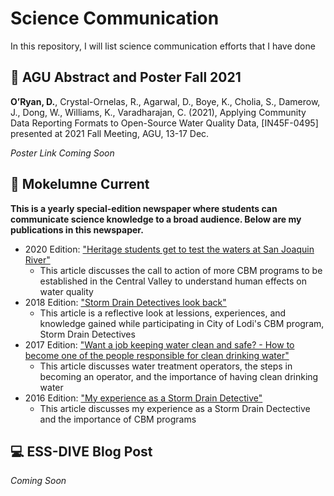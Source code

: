 # Science Communication

In this repository, I will list science communication efforts that I have done

## :open_book: AGU Abstract and Poster Fall 2021
**O’Ryan, D.**, Crystal-Ornelas, R., Agarwal, D., Boye, K., Cholia, S., Damerow, J., Dong, W., Williams, K., Varadharajan, C. (2021), Applying Community Data Reporting Formats to Open-Source Water Quality Data, [IN45F-0495] presented at 2021 Fall Meeting, AGU, 13-17 Dec.

_Poster Link Coming Soon_
## :newspaper: Mokelumne Current
**This is a yearly special-edition newspaper where students can communicate science knowledge to a broad audience. Below are my publications in this newspaper.**

- 2020 Edition: ["Heritage students get to test the waters at San Joaquin River"](https://github.com/dylanporyan/Science_Communication/blob/main/document_links/2020%20Mok%20Current-combined.pdf)
   -  This article discusses the call to action of more CBM programs to be established in the Central Valley to understand human effects on water quality
-  2018 Edition: ["Storm Drain Detectives look back"](https://github.com/dylanporyan/Science_Communication/blob/main/document_links/2018%20Mok%20Current%20-%20combined.pdf)
    -  This article is a reflective look at lessions, experiences, and knowledge gained while participating in City of Lodi's CBM program, Storm Drain Detectives
- 2017 Edition: ["Want a job keeping water clean and safe? \- How to become one of the people responsible for clean drinking water"](https://github.com/dylanporyan/Science_Communication/blob/main/document_links/Moke%20Current%202017-merged.pdf)
   - This article discusses water treatment operators, the steps in becoming an operator, and the importance of having clean drinking water
- 2016 Edition: ["My experience as a Storm Drain Detective"](https://github.com/dylanporyan/Science_Communication/blob/main/document_links/Moke%20Current%202016-merged.pdf)
   - This article discusses my experience as a Storm Drain Dectective and the importance of CBM programs

## :computer: ESS-DIVE Blog Post
_Coming Soon_
